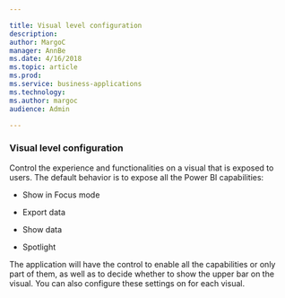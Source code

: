 ```yaml
---

title: Visual level configuration
description: 
author: MargoC
manager: AnnBe
ms.date: 4/16/2018
ms.topic: article
ms.prod: 
ms.service: business-applications
ms.technology: 
ms.author: margoc
audience: Admin

---
```

### Visual level configuration



Control the experience and functionalities on a visual that is exposed to users.
The default behavior is to expose all the Power BI capabilities:

-   Show in Focus mode

-   Export data

-   Show data

-   Spotlight

The application will have the control to enable all the capabilities or only
part of them, as well as to decide whether to show the upper bar on the visual.
You can also configure these settings on for each visual.
